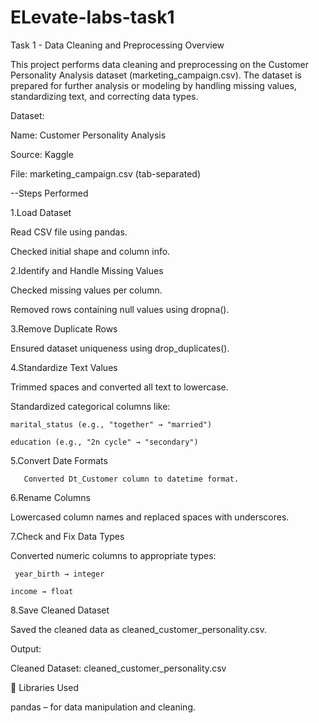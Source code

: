 # ELevate-labs-task1
Task 1 - Data Cleaning and Preprocessing
Overview

This project performs data cleaning and preprocessing on the Customer Personality Analysis dataset (marketing_campaign.csv). The dataset is prepared for further analysis or modeling by handling missing values, standardizing text, and correcting data types.

Dataset:

Name: Customer Personality Analysis

Source: Kaggle

File: marketing_campaign.csv (tab-separated)

--Steps Performed

1.Load Dataset

Read CSV file using pandas.

Checked initial shape and column info.

2.Identify and Handle Missing Values

Checked missing values per column.

Removed rows containing null values using dropna().

3.Remove Duplicate Rows

Ensured dataset uniqueness using drop_duplicates().

4.Standardize Text Values

Trimmed spaces and converted all text to lowercase.

Standardized categorical columns like:

    marital_status (e.g., "together" → "married")

    education (e.g., "2n cycle" → "secondary")

5.Convert Date Formats

       Converted Dt_Customer column to datetime format.

6.Rename Columns

Lowercased column names and replaced spaces with underscores.

7.Check and Fix Data Types

Converted numeric columns to appropriate types:

     year_birth → integer

    income → float

8.Save Cleaned Dataset

Saved the cleaned data as cleaned_customer_personality.csv.

Output:

Cleaned Dataset: cleaned_customer_personality.csv


🔧 Libraries Used

pandas – for data manipulation and cleaning.
